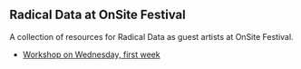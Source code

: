 ## Radical Data at OnSite Festival

A collection of resources for Radical Data as guest artists at OnSite Festival.



- [Workshop on Wednesday, first week](31-08-22.md)



